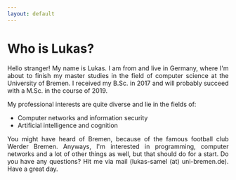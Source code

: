 ```yaml
---
layout: default
---
```


# Who is Lukas?


<div style="text-align: justify">Hello stranger! My name is Lukas. I am from and live in Germany, where I'm about to finish my master studies in the field of computer science at the University of Bremen. I received my B.Sc. in 2017 and will probably succeed with a M.Sc. in the course of 2019.</div>


My professional interests are quite diverse and lie in the fields of:
- Computer networks and information security
- Artificial intelligence and cognition 


<div style="text-align: justify">You might have heard of Bremen, because of the famous football club Werder Bremen.
Anyways, I'm interested in programming, computer networks and a lot of other things as well, but that should do for a start.
Do you have any questions? Hit me via mail (lukas-samel (at) uni-bremen.de). Have a great day.</div>
